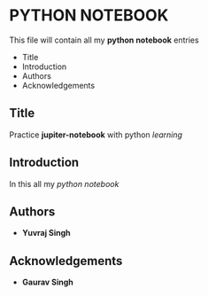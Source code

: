 # PYTHON NOTEBOOK

This file will contain all my **python notebook** entries

- Title
- Introduction
- Authors
- Acknowledgements

## Title 

Practice **jupiter-notebook** with python _learning_

## Introduction

In this all my *python notebook*

## Authors

- **Yuvraj Singh**

## Acknowledgements

- **Gaurav Singh**



